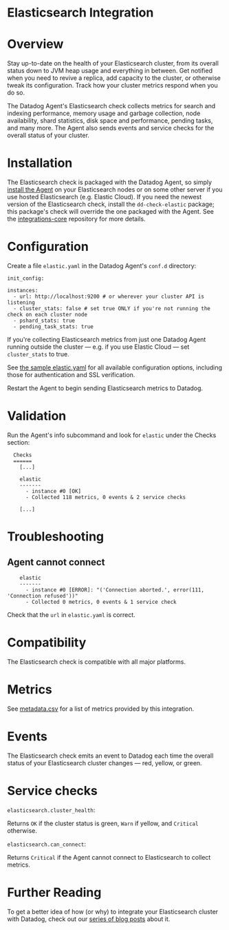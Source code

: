 # Elasticsearch Integration

# Overview

Stay up-to-date on the health of your Elasticsearch cluster, from its overall status down to JVM heap usage and everything in between. Get notified when you need to revive a replica, add capacity to the cluster, or otherwise tweak its configuration. Track how your cluster metrics respond when you do so.

The Datadog Agent's Elasticsearch check collects metrics for search and indexing performance, memory usage and garbage collection, node availability, shard statistics, disk space and performance, pending tasks, and many more. The Agent also sends events and service checks for the overall status of your cluster.

# Installation

The Elasticsearch check is packaged with the Datadog Agent, so simply [install the Agent](https://app.datadoghq.com/account/settings#agent) on your Elasticsearch nodes or on some other server if you use hosted Elasticsearch (e.g. Elastic Cloud). If you need the newest version of the Elasticsearch check, install the `dd-check-elastic` package; this package's check will override the one packaged with the Agent. See the [integrations-core](https://github.com/DataDog/integrations-core#installing-the-integrations) repository for more details.

# Configuration

Create a file `elastic.yaml` in the Datadog Agent's `conf.d` directory:

```
init_config:

instances:
  - url: http://localhost:9200 # or wherever your cluster API is listening
  - cluster_stats: false # set true ONLY if you're not running the check on each cluster node
  - pshard_stats: true
  - pending_task_stats: true
```

If you're collecting Elasticsearch metrics from just one Datadog Agent running outside the cluster — e.g. if you use Elastic Cloud — set `cluster_stats` to true.

See [the sample elastic.yaml](https://github.com/Datadog/integrations-core/blob/master/elastic/conf.yaml.example) for all available configuration options, including those for authentication and SSL verification.

Restart the Agent to begin sending Elasticsearch metrics to Datadog.

# Validation

Run the Agent's info subcommand and look for `elastic` under the Checks section:

```
  Checks
  ======
    [...]

    elastic
    -------
      - instance #0 [OK]
      - Collected 118 metrics, 0 events & 2 service checks

    [...]
```

# Troubleshooting

## Agent cannot connect
```
    elastic
    -------
      - instance #0 [ERROR]: "('Connection aborted.', error(111, 'Connection refused'))"
      - Collected 0 metrics, 0 events & 1 service check
```

Check that the `url` in `elastic.yaml` is correct.

# Compatibility

The Elasticsearch check is compatible with all major platforms.

# Metrics

See [metadata.csv](https://github.com/DataDog/integrations-core/blob/master/redisdb/metadata.csv) for a list of metrics provided by this integration.

# Events

The Elasticsearch check emits an event to Datadog each time the overall status of your Elasticsearch cluster changes — red, yellow, or green.

# Service checks

`elasticsearch.cluster_health`:

Returns `OK` if the cluster status is green, `Warn` if yellow, and `Critical` otherwise.

`elasticsearch.can_connect`:

Returns `Critical` if the Agent cannot connect to Elasticsearch to collect metrics.

# Further Reading

To get a better idea of how (or why) to integrate your Elasticsearch cluster with Datadog, check out our [series of blog posts](https://www.datadoghq.com/blog/monitor-elasticsearch-performance-metrics/) about it.
